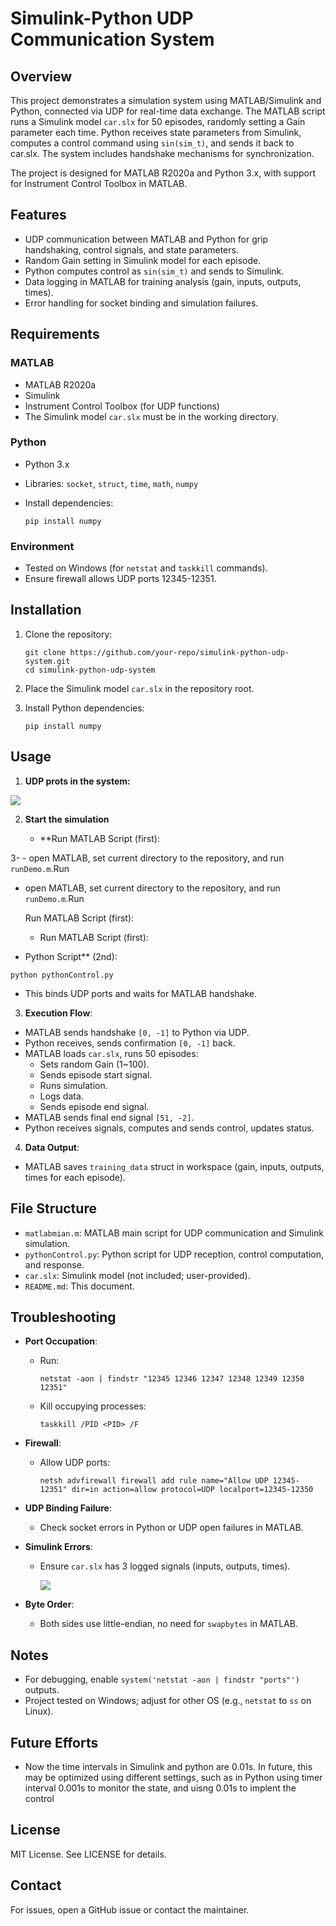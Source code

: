 # Simulink-Python UDP Communication System

## Overview

This project demonstrates a simulation system using MATLAB/Simulink and Python, connected via UDP for real-time data exchange. The MATLAB script runs a Simulink model `car.slx` for 50 episodes, randomly setting a Gain parameter each time. Python receives state parameters from Simulink, computes a control command using `sin(sim_t)`, and sends it back to car.slx. The system includes handshake mechanisms for synchronization.

The project is designed for MATLAB R2020a and Python 3.x, with support for Instrument Control Toolbox in MATLAB.

## Features

- UDP communication between MATLAB and Python for grip handshaking, control signals, and state parameters.
- Random Gain setting in Simulink model for each episode.
- Python computes control as `sin(sim_t)` and sends to Simulink.
- Data logging in MATLAB for training analysis (gain, inputs, outputs, times).
- Error handling for socket binding and simulation failures.

## Requirements

### MATLAB

- MATLAB R2020a
- Simulink
- Instrument Control Toolbox (for UDP functions)
- The Simulink model `car.slx` must be in the working directory.

### Python

- Python 3.x

- Libraries: `socket`, `struct`, `time`, `math`, `numpy`

- Install dependencies:
  
  ```
  pip install numpy
  ```

### Environment

- Tested on Windows (for `netstat` and `taskkill` commands).
- Ensure firewall allows UDP ports 12345-12351.

## Installation

1. Clone the repository:
   
   ```
   git clone https://github.com/your-repo/simulink-python-udp-system.git
   cd simulink-python-udp-system
   ```

2. Place the Simulink model `car.slx` in the repository root.

3. Install Python dependencies:
   
   ```
   pip install numpy
   ```

## Usage

1. **UDP prots in the system:**

![](C:\Users\pc\AppData\Roaming\marktext\images\2025-08-21-01-03-57-image.png)

2. **Start the simulation**
   
   - **Run MATLAB Script (first):

3- - open MATLAB, set current directory to the repository, and run `runDemo.m`.Run 

- open MATLAB, set current directory to the repository, and run `runDemo.m`.Run 
  
  Run MATLAB Script (first):
  
  - Run MATLAB Script (first):

- Python Script** (2nd):

```
python pythonControl.py
```

- This binds UDP ports and waits for MATLAB handshake.
3. **Execution Flow**:
- MATLAB sends handshake `[0, -1]` to Python via UDP.
- Python receives, sends confirmation `[0, -1]` back.
- MATLAB loads `car.slx`, runs 50 episodes:
  - Sets random Gain (1~100).
  - Sends episode start signal.
  - Runs simulation.
  - Logs data.
  - Sends episode end signal.
- MATLAB sends final end signal `[51, -2]`.
- Python receives signals, computes and sends control, updates status.
4. **Data Output**:
- MATLAB saves `training_data` struct in workspace (gain, inputs, outputs, times for each episode).

## File Structure

- `matlabmian.m`: MATLAB main script for UDP communication and Simulink simulation.
- `pythonControl.py`: Python script for UDP reception, control computation, and response.
- `car.slx`: Simulink model (not included; user-provided).
- `README.md`: This document.

## Troubleshooting

- **Port Occupation**:
  
  - Run:
    
    ```
    netstat -aon | findstr "12345 12346 12347 12348 12349 12350 12351"
    ```
  
  - Kill occupying processes:
    
    ```
    taskkill /PID <PID> /F
    ```

- **Firewall**:
  
  - Allow UDP ports:
    
    ```
    netsh advfirewall firewall add rule name="Allow UDP 12345-12351" dir=in action=allow protocol=UDP localport=12345-12350
    ```

- **UDP Binding Failure**:
  
  - Check socket errors in Python or UDP open failures in MATLAB.

- **Simulink Errors**:
  
  - Ensure `car.slx` has 3 logged signals (inputs, outputs, times).
    
    ![](C:\Users\pc\AppData\Roaming\marktext\images\2025-08-21-00-57-49-image.png)

- **Byte Order**:
  
  - Both sides use little-endian, no need for `swapbytes` in MATLAB.

## Notes

- For debugging, enable `system('netstat -aon | findstr "ports"')` outputs.
- Project tested on Windows; adjust for other OS (e.g., `netstat` to `ss` on Linux).

## Future Efforts

- Now the time intervals in Simulink and python are 0.01s. In future, this may be optimized using different settings, such as in Python using timer interval 0.001s to monitor the state, and uisng 0.01s to implent the control

## License

MIT License. See LICENSE for details.

## Contact

For issues, open a GitHub issue or contact the maintainer.
